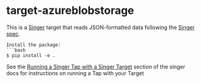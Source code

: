 # target-azureblobstorage 

This is a [Singer](https://singer.io) target that reads JSON-formatted data
following the [Singer spec](https://github.com/singer-io/getting-started/blob/master/SPEC.md).

```
Install the package:
```bash
$ pip install -e .
```
See the [Running a Singer Tap with a Singer Target](https://github.com/singer-io/getting-started/blob/master/docs/RUNNING_AND_DEVELOPING.md#running-a-singer-tap-with-a-singer-target) section of the singer docs for instructions on running a Tap with your Target

